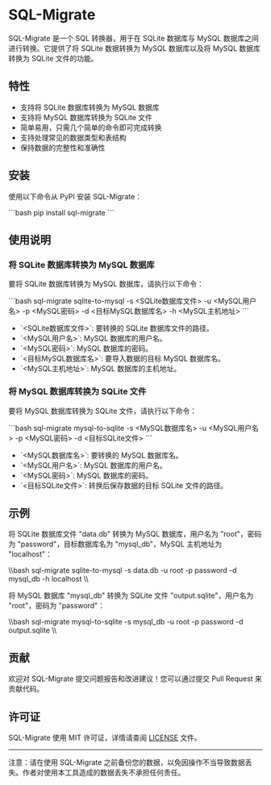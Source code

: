 # SQL-Migrate

SQL-Migrate 是一个 SQL 转换器，用于在 SQLite 数据库与 MySQL 数据库之间进行转换。它提供了将 SQLite 数据转换为 MySQL 数据库以及将 MySQL 数据库转换为 SQLite 文件的功能。

## 特性

- 支持将 SQLite 数据库转换为 MySQL 数据库
- 支持将 MySQL 数据库转换为 SQLite 文件
- 简单易用，只需几个简单的命令即可完成转换
- 支持处理常见的数据类型和表结构
- 保持数据的完整性和准确性

## 安装

使用以下命令从 PyPI 安装 SQL-Migrate：

\`\`\`bash
pip install sql-migrate
\`\`\`

## 使用说明

### 将 SQLite 数据库转换为 MySQL 数据库

要将 SQLite 数据库转换为 MySQL 数据库，请执行以下命令：

\`\`\`bash
sql-migrate sqlite-to-mysql -s <SQLite数据库文件> -u <MySQL用户名> -p <MySQL密码> -d <目标MySQL数据库名> -h <MySQL主机地址>
\`\`\`

- \`<SQLite数据库文件>\`: 要转换的 SQLite 数据库文件的路径。
- \`<MySQL用户名>\`: MySQL 数据库的用户名。
- \`<MySQL密码>\`: MySQL 数据库的密码。
- \`<目标MySQL数据库名>\`: 要导入数据的目标 MySQL 数据库名。
- \`<MySQL主机地址>\`: MySQL 数据库的主机地址。

### 将 MySQL 数据库转换为 SQLite 文件

要将 MySQL 数据库转换为 SQLite 文件，请执行以下命令：

\`\`\`bash
sql-migrate mysql-to-sqlite -s <MySQL数据库名> -u <MySQL用户名> -p <MySQL密码> -d <目标SQLite文件>
\`\`\`

- \`<MySQL数据库名>\`: 要转换的 MySQL 数据库名。
- \`<MySQL用户名>\`: MySQL 数据库的用户名。
- \`<MySQL密码>\`: MySQL 数据库的密码。
- \`<目标SQLite文件>\`: 转换后保存数据的目标 SQLite 文件的路径。

## 示例

将 SQLite 数据库文件 "data.db" 转换为 MySQL 数据库，用户名为 "root"，密码为 "password"，目标数据库名为 "mysql_db"，MySQL 主机地址为 "localhost"：

\\\bash
sql-migrate sqlite-to-mysql -s data.db -u root -p password -d mysql_db -h localhost
\\\

将 MySQL 数据库 "mysql_db" 转换为 SQLite 文件 "output.sqlite"，用户名为 "root"，密码为 "password"：

\\\bash
sql-migrate mysql-to-sqlite -s mysql_db -u root -p password -d output.sqlite
\\\

## 贡献

欢迎对 SQL-Migrate 提交问题报告和改进建议！您可以通过提交 Pull Request 来贡献代码。

## 许可证

SQL-Migrate 使用 MIT 许可证，详情请查阅 [LICENSE](LICENSE) 文件。

---

注意：请在使用 SQL-Migrate 之前备份您的数据，以免因操作不当导致数据丢失。作者对使用本工具造成的数据丢失不承担任何责任。
